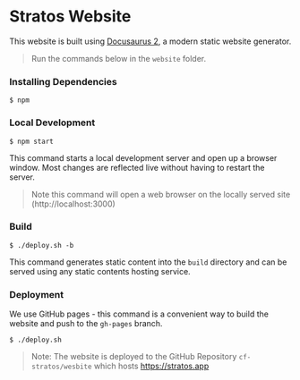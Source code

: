 # Stratos Website

This website is built using [Docusaurus 2](https://v2.docusaurus.io/), a modern static website generator.

> Run the commands below in the `website` folder.

### Installing Dependencies

```
$ npm
```

### Local Development

```
$ npm start
```

This command starts a local development server and open up a browser window. Most changes are reflected live without having to restart the server.

> Note this command will open a web browser on the locally served site (http://localhost:3000)

### Build

```
$ ./deploy.sh -b
```

This command generates static content into the `build` directory and can be served using any static contents hosting service.

### Deployment

We use GitHub pages - this command is a convenient way to build the website and push to the `gh-pages` branch.

```
$ ./deploy.sh
```


> Note: The website is deployed to the GitHub Repository `cf-stratos/wesbite` which hosts https://stratos.app